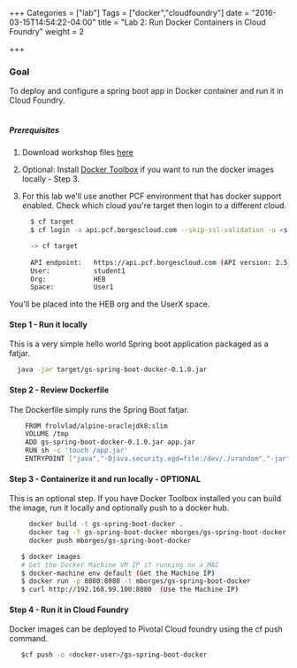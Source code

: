+++
Categories = ["lab"]
Tags = ["docker","cloudfoundry"]
date = "2016-03-15T14:54:22-04:00"
title = "Lab 2: Run Docker Containers in Cloud Foundry"
weight = 2

+++

### Goal

To deploy and configure a spring boot app in Docker container and run it in Cloud Foundry.  
&nbsp;


<!--more-->

##### Prerequisites

1. Download workshop files [here](/files/lab2-files.zip)

2. Optional: Install [Docker Toolbox](https://www.docker.com/products/docker-toolbox) if you want to run the docker images locally - Step 3.

3. For this lab we'll use another PCF environment that has docker support enabled. Check which cloud you're target then login to a different cloud. 

   ```bash
     $ cf target
     $ cf login -a api.pcf.borgescloud.com --skip-ssl-validation -u <studentX> -p pivotal

     -> cf target
                
     API endpoint:   https://api.pcf.borgescloud.com (API version: 2.54.0)
     User:           student1
     Org:            HEB
     Space:          User1

   ```

You'll be placed into the HEB org and the UserX space.

#### Step 1 - Run it locally

   This is a very simple hello world Spring boot application packaged as a fatjar. 

   ```bash
     java -jar target/gs-spring-boot-docker-0.1.0.jar
   ```

#### Step 2 - Review Dockerfile

The Dockerfile simply runs the Spring Boot fatjar.

 ```bash
     FROM frolvlad/alpine-oraclejdk8:slim
     VOLUME /tmp
     ADD gs-spring-boot-docker-0.1.0.jar app.jar
     RUN sh -c 'touch /app.jar'
     ENTRYPOINT ["java","-Djava.security.egd=file:/dev/./urandom","-jar","/app.jar"]
   ```

#### Step 3 - Containerize it and run locally - OPTIONAL

This is an optional step. If you have Docker Toolbox installed you can build the image, run it locally and optionally push to a docker hub. 

```bash
     docker build -t gs-spring-boot-docker .
     docker tag -f gs-spring-boot-docker mborges/gs-spring-boot-docker
     docker push mborges/gs-spring-boot-docker
   ```
 
   ```bash
      $ docker images
      # Get the Docker Machine VM IP if running on a MAC
      $ docker-machine env default (Get the Machine IP)
      $ docker run -p 8080:8080 -t mborges/gs-spring-boot-docker
      $ curl http://192.168.99.100:8080  (Use the Machine IP)
   ```

#### Step 4 - Run it in Cloud Foundry

Docker images can be deployed to Pivotal Cloud foundry using the cf push command.

   ```bash
      $cf push -o <docker-user>/gs-spring-boot-docker
   ```

   

